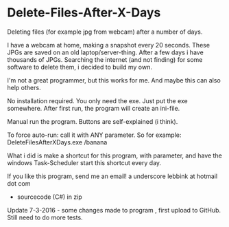 # Delete-Files-After-X-Days
Deleting files (for example jpg from webcam) after a number of days.

I have a webcam at home, making a snapshot every 20 seconds. These JPGs are saved on an old laptop/server-thing. After a few days i have thousands of JPGs.
Searching the internet (and not finding) for some software to delete them, i decided to build my own.

I'm not a great programmer, but this works for me. And maybe this can also help others.

No installation required. You only need the exe. Just put the exe somewhere. 
After first run, the program will create an ini-file.

Manual run the program. Buttons are self-explained (i think).

To force auto-run: call it with ANY parameter. So for example:
DeleteFilesAfterXDays.exe /banana

What i did is make a shortcut for this program, with parameter, and have the windows Task-Scheduler start this shortcut every day.

If you like this program, send me an email! a underscore lebbink at hotmail dot com
- sourcecode (C#) in zip

Update 7-3-2016 - some changes made to program , first upload to GitHub. Still need to do more tests.


